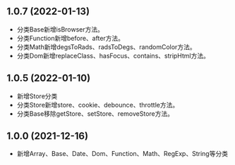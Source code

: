 ## 1.0.7 (2022-01-13)

* 分类Base新增isBrowser方法。
* 分类Function新增before、after方法。
* 分类Math新增degsToRads、radsToDegs、randomColor方法。
* 分类Dom新增replaceClass、hasFocus、contains、stripHtml方法。

## 1.0.5 (2022-01-10)

* 新增Store分类
* 分类Store新增store、cookie、debounce、throttle方法。
* 分类Base移除getStore、setStore、removeStore方法。

## 1.0.0 (2021-12-16)

* 新增Array、Base、Date、Dom、Function、Math、RegExp、String等分类

